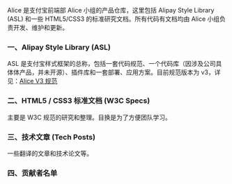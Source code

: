 Alice 是支付宝前端部 Alice 小组的产品仓库，这里包括 Alipay Style Library (ASL) 和一些 HTML5/CSS3 的标准研究文档。所有代码有文档均由 Alice 小组负责开发、维护和更新。

### 一、Alipay Style Library (ASL)

ASL 是支付宝样式框架的总称，包括一套代码规范、一个代码库（因涉及公司具体体产品，并未开源）、插件库和一套部署、应用方案。目前规范版本为 v3，详见：[Alice V3 规范](https://github.com/sofish/Alice/wiki/Alice-v3-%E8%A7%84%E8%8C%83)

### 二、HTML5 / CSS3 标准文档 (W3C Specs)
主要是 W3C 规范的研究和整理。目换是为了方便团队学习。

### 三、技术文章 (Tech Posts)
一些翻译的文章和技术论文等。

### 四、贡献者名单

